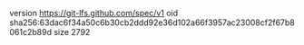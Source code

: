 version https://git-lfs.github.com/spec/v1
oid sha256:63dac6f34a50c6b30cb2ddd92e36d102a66f3957ac23008cf2f67b8061c2b89d
size 2792
